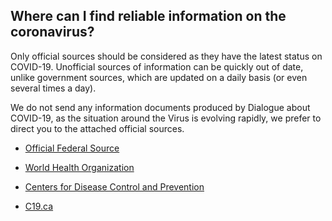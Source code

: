 ## Where can I find reliable information on the coronavirus?

Only official sources should be considered as they have the latest status on COVID-19. Unofficial sources of information can be quickly out of date, unlike government sources, which are updated on a daily basis (or even several times a day).

We do not send any information documents produced by Dialogue about COVID-19, as the situation around the Virus is evolving rapidly, we prefer to direct you to the attached official sources.

- [Official Federal Source](https://www.canada.ca/en/public-health/services/diseases/2019-novel-coronavirus-infection/frequently-asked-questions.html)

- [World Health Organization](https://www.who.int/news-room/q-a-detail/q-a-coronaviruses)

- [Centers for Disease Control and Prevention](https://www.cdc.gov/coronavirus/2019-ncov/faq.html)

- [C19.ca](https://www.c19.ca/)
